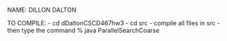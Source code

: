 NAME: DILLON DALTON

TO COMPILE: 
    - cd dDaltonCSCD467hw3
    - cd src
    - compile all files in src
    - then type the command % java ParallelSearchCoarse <FileName> <Pattern>
